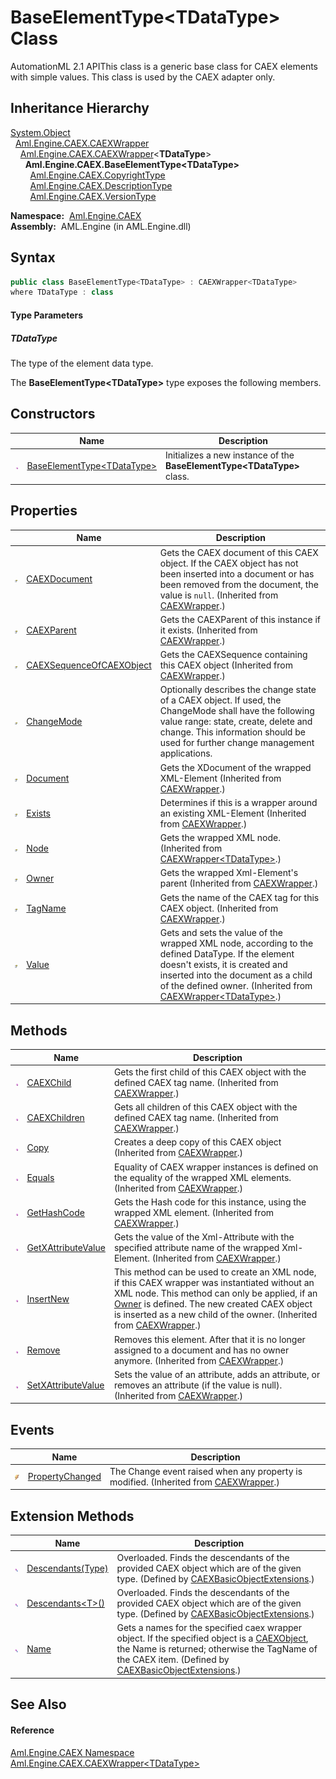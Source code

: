 BaseElementType&lt;TDataType> Class
===================================
AutomationML 2.1 APIThis class is a generic base class for CAEX elements with simple values. This class is used by the CAEX adapter only.


Inheritance Hierarchy
---------------------
[System.Object][1]  
  [Aml.Engine.CAEX.CAEXWrapper][2]  
    [Aml.Engine.CAEX.CAEXWrapper][3]&lt;**TDataType**>  
      **Aml.Engine.CAEX.BaseElementType&lt;TDataType>**  
        [Aml.Engine.CAEX.CopyrightType][4]  
        [Aml.Engine.CAEX.DescriptionType][5]  
        [Aml.Engine.CAEX.VersionType][6]  

  **Namespace:**  [Aml.Engine.CAEX][7]  
  **Assembly:**  AML.Engine (in AML.Engine.dll)

Syntax
------

```csharp
public class BaseElementType<TDataType> : CAEXWrapper<TDataType>
where TDataType : class

```

#### Type Parameters

##### *TDataType*
The type of the element data type.

The **BaseElementType&lt;TDataType>** type exposes the following members.


Constructors
------------

                 | Name                               | Description                                                                
---------------- | ---------------------------------- | -------------------------------------------------------------------------- 
![Public method] | [BaseElementType&lt;TDataType>][8] | Initializes a new instance of the **BaseElementType&lt;TDataType>** class. 


Properties
----------

                   | Name                           | Description                                                                                                                                                                                                                                       
------------------ | ------------------------------ | ------------------------------------------------------------------------------------------------------------------------------------------------------------------------------------------------------------------------------------------------- 
![Public property] | [CAEXDocument][9]              | Gets the CAEX document of this CAEX object. If the CAEX object has not been inserted into a document or has been removed from the document, the value is `null`. (Inherited from [CAEXWrapper][2].)                                               
![Public property] | [CAEXParent][10]               | Gets the CAEXParent of this instance if it exists. (Inherited from [CAEXWrapper][2].)                                                                                                                                                             
![Public property] | [CAEXSequenceOfCAEXObject][11] | Gets the CAEXSequence containing this CAEX object (Inherited from [CAEXWrapper][2].)                                                                                                                                                              
![Public property] | [ChangeMode][12]               | Optionally describes the change state of a CAEX object. If used, the ChangeMode shall have the following value range: state, create, delete and change. This information should be used for further change management applications.               
![Public property] | [Document][13]                 | Gets the XDocument of the wrapped XML-Element (Inherited from [CAEXWrapper][2].)                                                                                                                                                                  
![Public property] | [Exists][14]                   | Determines if this is a wrapper around an existing XML-Element (Inherited from [CAEXWrapper][2].)                                                                                                                                                 
![Public property] | [Node][15]                     | Gets the wrapped XML node. (Inherited from [CAEXWrapper&lt;TDataType>][3].)                                                                                                                                                                       
![Public property] | [Owner][16]                    | Gets the wrapped Xml-Element's parent (Inherited from [CAEXWrapper][2].)                                                                                                                                                                          
![Public property] | [TagName][17]                  | Gets the name of the CAEX tag for this CAEX object. (Inherited from [CAEXWrapper][2].)                                                                                                                                                            
![Public property] | [Value][18]                    | Gets and sets the value of the wrapped XML node, according to the defined DataType. If the element doesn't exists, it is created and inserted into the document as a child of the defined owner. (Inherited from [CAEXWrapper&lt;TDataType>][3].) 


Methods
-------

                 | Name                     | Description                                                                                                                                                                                                                                                                      
---------------- | ------------------------ | -------------------------------------------------------------------------------------------------------------------------------------------------------------------------------------------------------------------------------------------------------------------------------- 
![Public method] | [CAEXChild][19]          | Gets the first child of this CAEX object with the defined CAEX tag name. (Inherited from [CAEXWrapper][2].)                                                                                                                                                                      
![Public method] | [CAEXChildren][20]       | Gets all children of this CAEX object with the defined CAEX tag name. (Inherited from [CAEXWrapper][2].)                                                                                                                                                                         
![Public method] | [Copy][21]               | Creates a deep copy of this CAEX object (Inherited from [CAEXWrapper][2].)                                                                                                                                                                                                       
![Public method] | [Equals][22]             | Equality of CAEX wrapper instances is defined on the equality of the wrapped XML elements. (Inherited from [CAEXWrapper][2].)                                                                                                                                                    
![Public method] | [GetHashCode][23]        | Gets the Hash code for this instance, using the wrapped XML element. (Inherited from [CAEXWrapper][2].)                                                                                                                                                                          
![Public method] | [GetXAttributeValue][24] | Gets the value of the Xml-Attribute with the specified attribute name of the wrapped Xml-Element. (Inherited from [CAEXWrapper][2].)                                                                                                                                             
![Public method] | [InsertNew][25]          | This method can be used to create an XML node, if this CAEX wrapper was instantiated without an XML node. This method can only be applied, if an [Owner][16] is defined. The new created CAEX object is inserted as a new child of the owner. (Inherited from [CAEXWrapper][2].) 
![Public method] | [Remove][26]             | Removes this element. After that it is no longer assigned to a document and has no owner anymore. (Inherited from [CAEXWrapper][2].)                                                                                                                                             
![Public method] | [SetXAttributeValue][27] | Sets the value of an attribute, adds an attribute, or removes an attribute (if the value is null). (Inherited from [CAEXWrapper][2].)                                                                                                                                            


Events
------

                | Name                  | Description                                                                               
--------------- | --------------------- | ----------------------------------------------------------------------------------------- 
![Public event] | [PropertyChanged][28] | The Change event raised when any property is modified. (Inherited from [CAEXWrapper][2].) 


Extension Methods
-----------------

                           | Name                      | Description                                                                                                                                                                                                    
-------------------------- | ------------------------- | -------------------------------------------------------------------------------------------------------------------------------------------------------------------------------------------------------------- 
![Public Extension Method] | [Descendants(Type)][29]   | Overloaded. Finds the descendants of the provided CAEX object which are of the given type. (Defined by [CAEXBasicObjectExtensions][30].)                                                                       
![Public Extension Method] | [Descendants&lt;T>()][31] | Overloaded. Finds the descendants of the provided CAEX object which are of the given type. (Defined by [CAEXBasicObjectExtensions][30].)                                                                       
![Public Extension Method] | [Name][32]                | Gets a names for the specified caex wrapper object. If the specified object is a [CAEXObject][33], the Name is returned; otherwise the TagName of the CAEX item. (Defined by [CAEXBasicObjectExtensions][30].) 


See Also
--------

#### Reference
[Aml.Engine.CAEX Namespace][7]  
[Aml.Engine.CAEX.CAEXWrapper&lt;TDataType>][3]  

[1]: https://docs.microsoft.com/dotnet/api/system.object
[2]: ../CAEXWrapper/README.md
[3]: ../CAEXWrapper_1/README.md
[4]: ../CopyrightType/README.md
[5]: ../DescriptionType/README.md
[6]: ../VersionType/README.md
[7]: ../README.md
[8]: _ctor.md
[9]: ../CAEXWrapper/CAEXDocument.md
[10]: ../CAEXWrapper/CAEXParent.md
[11]: ../CAEXWrapper/CAEXSequenceOfCAEXObject.md
[12]: ChangeMode.md
[13]: ../CAEXWrapper/Document.md
[14]: ../CAEXWrapper/Exists.md
[15]: ../CAEXWrapper_1/Node.md
[16]: ../CAEXWrapper/Owner.md
[17]: ../CAEXWrapper/TagName.md
[18]: ../CAEXWrapper_1/Value.md
[19]: ../CAEXWrapper/CAEXChild.md
[20]: ../CAEXWrapper/CAEXChildren.md
[21]: ../CAEXWrapper/Copy.md
[22]: ../CAEXWrapper/Equals.md
[23]: ../CAEXWrapper/GetHashCode.md
[24]: ../CAEXWrapper/GetXAttributeValue.md
[25]: ../CAEXWrapper/InsertNew.md
[26]: ../CAEXWrapper/Remove.md
[27]: ../CAEXWrapper/SetXAttributeValue.md
[28]: ../CAEXWrapper/PropertyChanged.md
[29]: ../../Aml.Engine.CAEX.Extensions/CAEXBasicObjectExtensions/Descendants.md
[30]: ../../Aml.Engine.CAEX.Extensions/CAEXBasicObjectExtensions/README.md
[31]: ../../Aml.Engine.CAEX.Extensions/CAEXBasicObjectExtensions/Descendants__1.md
[32]: ../../Aml.Engine.CAEX.Extensions/CAEXBasicObjectExtensions/Name.md
[33]: ../CAEXObject/README.md
[34]: https://www.automationml.org
[35]: ../../icons/logoShade.png
[Public method]: ../../icons/pubmethod.gif "Public method"
[Public property]: ../../icons/pubproperty.gif "Public property"
[Public event]: ../../icons/pubevent.gif "Public event"
[Public Extension Method]: ../../icons/pubextension.gif "Public Extension Method"